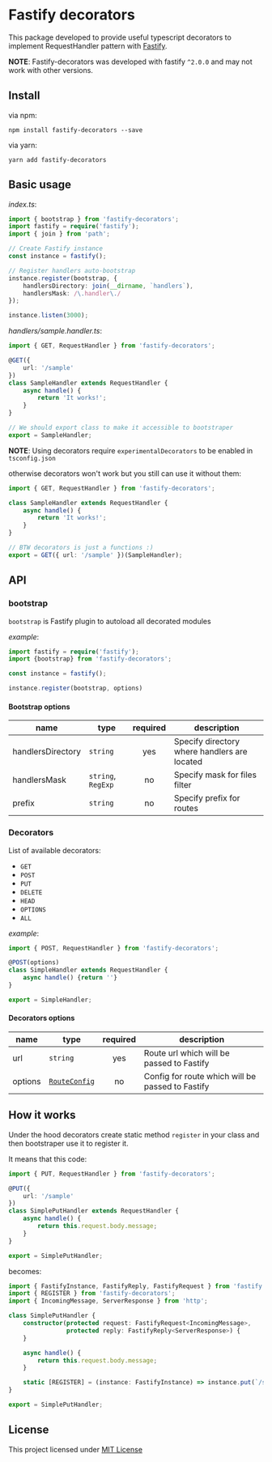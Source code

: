 # Fastify decorators

This package developed to provide useful typescript decorators to implement RequestHandler pattern with [Fastify].

**NOTE**: Fastify-decorators was developed with fastify `^2.0.0` and may not work with other versions.

## Install

via npm:
```
npm install fastify-decorators --save
```

via yarn:
```
yarn add fastify-decorators
```

## Basic usage

*index.ts*:
```typescript
import { bootstrap } from 'fastify-decorators';
import fastify = require('fastify');
import { join } from 'path';

// Create Fastify instance
const instance = fastify();

// Register handlers auto-bootstrap
instance.register(bootstrap, {
    handlersDirectory: join(__dirname, `handlers`),
    handlersMask: /\.handler\./
});

instance.listen(3000);
```


*handlers/sample.handler.ts*:
```typescript
import { GET, RequestHandler } from 'fastify-decorators';

@GET({
    url: '/sample'
})
class SampleHandler extends RequestHandler {
    async handle() {
        return 'It works!';
    }
}

// We should export class to make it accessible to bootstraper
export = SampleHandler;
```

**NOTE**: Using decorators require `experimentalDecorators` to be enabled in `tsconfig.json`

otherwise decorators won't work but you still can use it without them:
```typescript
import { GET, RequestHandler } from 'fastify-decorators';

class SampleHandler extends RequestHandler {
    async handle() {
        return 'It works!';
    }
}

// BTW decorators is just a functions :)
export = GET({ url: '/sample' })(SampleHandler);
```

## API

### bootstrap

`bootstrap` is Fastify plugin to autoload all decorated modules

*example*:
```typescript
import fastify = require('fastify');
import {bootstrap} from 'fastify-decorators';

const instance = fastify();

instance.register(bootstrap, options)
```

#### Bootstrap options

| name              | type               | required | description                                  |
|-------------------|--------------------|:--------:|----------------------------------------------|
| handlersDirectory | `string`           | yes      | Specify directory where handlers are located |
| handlersMask      | `string`, `RegExp` | no       | Specify mask for files filter                |
| prefix            | `string`           | no       | Specify prefix for routes                    |

### Decorators

List of available decorators:
- `GET`
- `POST`
- `PUT`
- `DELETE`
- `HEAD`
- `OPTIONS`
- `ALL`

*example*:
```typescript
import { POST, RequestHandler } from 'fastify-decorators';

@POST(options)
class SimpleHandler extends RequestHandler {
    async handle() {return ''}
}

export = SimpleHandler;
```

#### Decorators options
| name    | type            | required | description                                      |
|---------|-----------------|:--------:|--------------------------------------------------|
| url     | `string`        | yes      | Route url which will be passed to Fastify        |
| options | [`RouteConfig`] | no       | Config for route which will be passed to Fastify |

## How it works

Under the hood decorators create static method `register` in your class and then bootstraper use it to register it.

It means that this code:
```typescript
import { PUT, RequestHandler } from 'fastify-decorators';

@PUT({
    url: '/sample'
})
class SimplePutHandler extends RequestHandler {
    async handle() {
        return this.request.body.message;
    }
}

export = SimplePutHandler;
```

becomes:
```typescript
import { FastifyInstance, FastifyReply, FastifyRequest } from 'fastify';
import { REGISTER } from 'fastify-decorators';
import { IncomingMessage, ServerResponse } from 'http';

class SimplePutHandler {
    constructor(protected request: FastifyRequest<IncomingMessage>,
                protected reply: FastifyReply<ServerResponse>) {
    }

    async handle() {
        return this.request.body.message;
    }

    static [REGISTER] = (instance: FastifyInstance) => instance.put(`/sample`, {}, (req, res) => new SimplePutHandler(req, res).handle());
}

export = SimplePutHandler;
```

## License

This project licensed under [MIT License]

[Fastify]: https://npmjs.org/package/fastify
[MIT License]: https://github.com/L2jLiga/fastify-decorators/blob/master/LICENSE
[`RouteConfig`]: https://github.com/fastify/fastify/blob/master/docs/Routes.md

